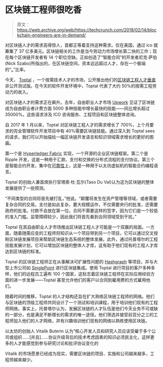 # 区块链工程师很吃香

> 原文：<https://web.archive.org/web/https://techcrunch.com/2018/02/14/blockchain-engineers-are-in-demand/>

对区块链人才的需求高得惊人，首都正等着支持这种需求。仅在美国，通过 ico 就筹集了 37 亿多美元。区块链相关的工作是当今劳动力市场增长第二快的工作；现在每个区块链开发者有 14 个职位空缺。正如创造了“智能合同”的开发者尼克·萨伯(Nick Szabo)所指出的，在区块链空间，资本远远超过人才，存在一个极端的“[、](https://web.archive.org/web/20230322155635/https://twitter.com/NickSzabo4/status/945815570737274880)”比率。

今天， [Toptal](https://web.archive.org/web/20230322155635/https://www.toptal.com/) ，一个按需技术人才的市场，公开推出他们的[区块链工程人才垂直](https://web.archive.org/web/20230322155635/https://www.toptal.com/services/blockchain-development)非公开测试版。在今天的软件开发环境中，Toptal 代表了大约 50%的按需工程劳动力的收入。

对区块链人才的需求正在飙升。去年，自由职业人才市场 [Upwork](https://web.archive.org/web/20230322155635/https://techcrunch.com/tag/upwork/) 见证了区块链成为自由职业者计费方面 5000 多种技能中增长最快的技能——同比增长超过 35000%。这些请求涉及 ICO 咨询服务、工程项目和区块链整体咨询。

自 2017 年 1 月以来，Toptal 对区块链工程人才的需求增长了 700%，上个月要求的完全管理软件开发项目中有 40%需要区块链技能。通过深入到 Toptal sees 的请求，我们可以开始描绘一幅区块链开发语言和知识领域需求增长的更好的图画。

第一个是 [Hyperledger Fabric](https://web.archive.org/web/20230322155635/https://hyperledger.org/projects/fabric) 实现，一个开源的企业区块链框架。第二个是 Ripple 开发，这是一种用于汇款、支付和交换的分布式流程的支付协议。第三个是智能合约开发，集中在[可靠性](https://web.archive.org/web/20230322155635/https://solidity.readthedocs.io/en/develop/)上，这是一种用于以太坊虚拟机的智能合约编程语言。

Toptal 的创始人兼首席执行官塔索·杜·瓦尔(Taso Du Val)认为这为区块链的整体发展提供了一些预测。

“不同类型的合同将首先被打乱，”他说。“颠覆将发生在资产管理等领域，或者需要复杂合同的交易。支付是如此复杂，要大规模运作，不仅需要央行的批准，还需要政府的批准。付款不会放在第一位。合同不需要这样的签字，因为它们是一个较低的准入门槛。监管障碍较少，因此我们将首先看到合同领域受到干扰。”

Toptal 在其自由职业人才市场推出区块链工程人才可能是一个双赢的局面。一方面，随着随需应变的工程师将知识从一个项目带到另一个项目，它可以通过交叉授粉区块链发展项目来帮助区块链生态系统的整体发展。此外，通过托普塔尔的工程技能发展计划，它可以增加区块链的整体人才库，这有助于他们现有的工程人才库达到区块链的标准。

Toptal 的区块链工程师正在从事解决可扩展性问题的 [Hashgraph](https://web.archive.org/web/20230322155635/https://hashgraph.com/) 等项目，并与大型上市公司如 [SinglePoint](https://web.archive.org/web/20230322155635/https://www.crunchbase.com/organization/singlepoint) 进行区块链集成。使用 Toptal 进行项目的客户多种多样，他们的远程员工遍布 100 个国家，这标志着区块链工程师在实际应用经验方面的进一步发展——Toptal 甚至允许他们的客户以合同到雇用费的方式雇用他们。

随着时间的推移，Toptal 的人才结构还旨在扩大熟练区块链工程师的网络。他们与区块链的顶级工程师共同设计了一个测试和培训课程，用于培训他们现有的工程师网络。事实上，托普塔尔认为，发展区块链的人才队伍是他们今天业务不可或缺的一部分，也是满足不断增长的需求的唯一途径。他们筛选并接受前百分之三的工程师加入他们的人才网络，并有兴趣培训他们现有的网络以熟练使用区块链。

以太坊的创始人 Vitalik Buterin 认为“核心开发人员和研究人员应该受雇于多个公司或组织……[并且]……协议升级背后的技术考虑因素的知识必须民主化，这样更多的人才能感觉到参与研究讨论和批评协议变化的

Vitalik 的市场愿景已经成为现实，需要区块链的项目、实施和公司越来越多，工程师越来越少。